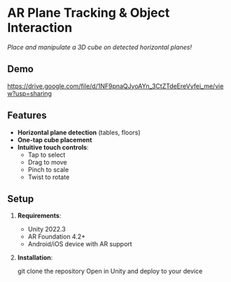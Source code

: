 # AR Plane Tracking & Object Interaction  
*Place and manipulate a 3D cube on detected horizontal planes!*  

## Demo  
https://drive.google.com/file/d/1NF9pnaQJyoAYn_3CtZTdeEreVyfei_me/view?usp=sharing  

## Features  
- **Horizontal plane detection** (tables, floors)  
- **One-tap cube placement**  
- **Intuitive touch controls**:  
  - Tap to select  
  - Drag to move  
  - Pinch to scale  
  - Twist to rotate   

## Setup  
1. **Requirements**:  
   - Unity 2022.3 
   - AR Foundation 4.2+  
   - Android/iOS device with AR support  

2. **Installation**:  
   
   git clone the repository
   Open in Unity and deploy to your device
